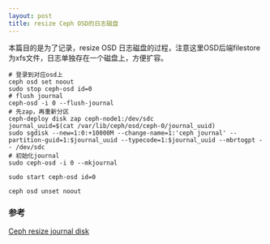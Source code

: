 ```yaml
---
layout: post
title: resize Ceph OSD的日志磁盘
---
```

本篇目的是为了记录，resize OSD 日志磁盘的过程，注意这里OSD后端filestore为xfs文件，日志单独存在一个磁盘上，方便扩容。

```
# 登录到对应osd上
ceph osd set noout
sudo stop ceph-osd id=0
# flush journal
ceph-osd -i 0 --flush-journal
# 先zap，再重新分区
ceph-deploy disk zap ceph-node1:/dev/sdc
journal_uuid=$(cat /var/lib/ceph/osd/ceph-0/journal_uuid)
sudo sgdisk --new=1:0:+10000M --change-name=1:'ceph journal' --partition-guid=1:$journal_uuid --typecode=1:$journal_uuid --mbrtogpt -- /dev/sdc
# 初始化journal
sudo ceph-osd -i 0 --mkjournal

sudo start ceph-osd id=0

ceph osd unset noout
```


### 参考
[Ceph resize journal disk](http://blog.deadjoker.me/ceph-resize-journal/)
